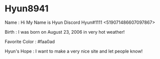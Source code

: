 # Hyun8941

Name : Hi My Name is Hyun Discord Hyun#1111 <519071486607097867>

Birth : I was born on August 23, 2006 in very hot weather!

Favorite Color : #faa0ad

Hyun's Hope : I want to make a very nice site and let people know!
